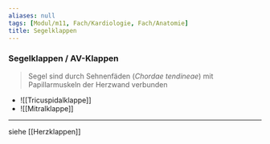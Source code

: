 ```yaml
---
aliases: null
tags: [Modul/m11, Fach/Kardiologie, Fach/Anatomie]
title: Segelklappen
---
```

### Segelklappen / AV-Klappen
> Segel sind durch Sehnenfäden (*Chordae tendineae*) mit Papillarmuskeln der Herzwand verbunden
- ![[Tricuspidalklappe]]
- ![[Mitralklappe]]
---
siehe [[Herzklappen]]